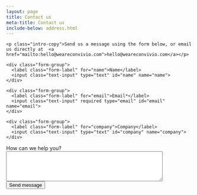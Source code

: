 ```yaml
---
layout: page
title: Contact us
meta-title: Contact us
include-below: address.html
---
```



<form action="/thank-you/" netlify>

  <input type="hidden" name="utf8" value="✓">

  <input type="hidden" value="http://weareconvivio.com/thank-you" name="_redirect" />

    <p class="intro-copy">Send us a message using the form below, or email us directly at  <a href="mailto:hello@weareconvivio.com">hello@weareconvivio.com</a></p>

    <div class="form-group">
      <label class="form-label" for="name">Name</label>
      <input class="text-input" type="text" id="name" name="name">
    </div>

    <div class="form-group">
      <label class="form-label" for="email">Email*</label>
      <input class="text-input" required type="email" id="email" name="email">
    </div>

    <div class="form-group">
      <label class="form-label" for="company">Company</label>
      <input class="text-input" type="text" id="company" name="company">
    </div>

  <div class="form-group">
    <label class="form-label" for="message">How can we help you?</label>
    <textarea class="text-input text-input--large" rows="5" cols="50" type="email" id="message" name="message"></textarea>
  </div>

  <div class="form-group">
    <button class="button button--primary" type="submit">Send message</button>
  </div>
</form>


